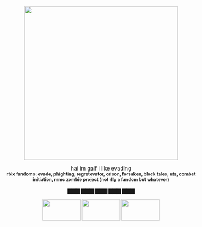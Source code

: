 <div align="center">
<img width="400" height="400" src="https://files.catbox.moe/79e267.png">
  
hai im galf i like evading <br><b><b> <sub>rblx fandoms: evade, phighting, regretevator, orison, forsaken, block tales, uts, combat initiation, mmc zombie project (not rlly a fandom but whatever)</sub>

▇▇▇ ▇▇▇ ▇▇▇ ▇▇▇ ▇▇▇

<img width="100" height="55" src="https://files.catbox.moe/eu5k7w.gif"> <img width="100" height="55" src="https://files.catbox.moe/ct3kue.gif"> <img width="100" height="55" src="https://files.catbox.moe/9khtrq.gif">
  
